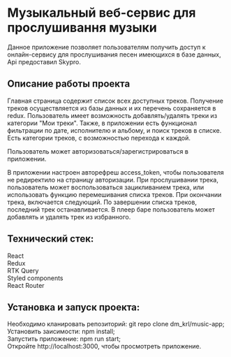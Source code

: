 # Музыкальный веб-сервис для прослушивання музыки
Данное приложение позволяет пользователям получить доступ к онлайн-сервису для прослушивания песен имеющихся в базе данных, Api предоставил Skypro.

## Описание работы проекта

Главная страница содержит список всех доступных треков. Получение треков осуществляется из базы данных и их перечень сохраняется в redux. 
Пользователь имеет возможность добавлять/удалять треки из категории "Мои треки". Также, в приложении есть функционал фильтрации по дате, исполнителю и альбому, и поиск треков в списке.
Есть категории треков, с возможностью перехода к каждой. 

Пользователь может авторизоваться/зарегистрироваться в приложении.

В приложении настроен авторефреш access_token, чтобы пользователя не редиректило на страницу авторизации. При прослушивании трека, пользователь может воспользоваться зацикливанием трека,
или использовать функцию перемешивания списка треков. При окончании трека, включается следующий. По завершении списка треков, последний трек останавливается. 
В плеер баре пользователь может добавлять и удалять трек из избранного.


## Технический стек:
React  
Redux  
RTK Query  
Styled components  
React Router  

## Установка и запуск проекта:
Необходимо кланировать репозиторий: git repo clone dm_krl/music-app;  
Установить заисимости: npm install;  
Запустить приложение: npm run start;  
Откройте http://localhost:3000, чтобы просмотреть приложение.  


